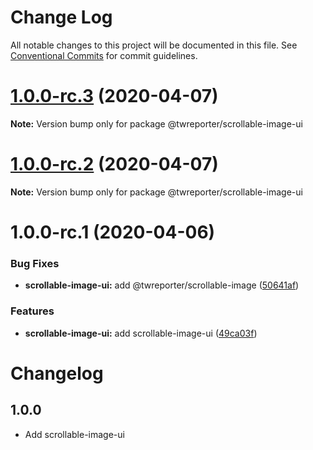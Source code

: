 # Change Log

All notable changes to this project will be documented in this file.
See [Conventional Commits](https://conventionalcommits.org) for commit guidelines.

# [1.0.0-rc.3](https://github.com/twreporter/orangutan-monorepo/compare/@twreporter/scrollable-image-ui@1.0.0-rc.2...@twreporter/scrollable-image-ui@1.0.0-rc.3) (2020-04-07)

**Note:** Version bump only for package @twreporter/scrollable-image-ui





# [1.0.0-rc.2](https://github.com/twreporter/orangutan-monorepo/compare/@twreporter/scrollable-image-ui@1.0.0-rc.1...@twreporter/scrollable-image-ui@1.0.0-rc.2) (2020-04-07)

**Note:** Version bump only for package @twreporter/scrollable-image-ui





# 1.0.0-rc.1 (2020-04-06)


### Bug Fixes

* **scrollable-image-ui:** add @twreporter/scrollable-image ([50641af](https://github.com/twreporter/orangutan-monorepo/commit/50641af750b79b6918a5fe479e7ff6ee5722e073))


### Features

* **scrollable-image-ui:** add scrollable-image-ui ([49ca03f](https://github.com/twreporter/orangutan-monorepo/commit/49ca03f67d3054388051392ec5a0b323a01594c5))





# Changelog

## 1.0.0

- Add scrollable-image-ui
